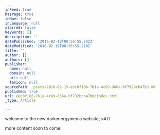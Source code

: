```yaml
---
inFeed: true
hasPage: true
inNav: false
inLanguage: null
starred: false
keywords: []
description: ''
datePublished: '2016-02-19T00:56:55.542Z'
dateModified: '2016-02-19T00:56:55.210Z'
title: ''
author: []
authors: []
publisher:
  name: null
  domain: null
  url: null
  favicon: null
sourcePath: _posts/2016-02-19-e8c0f186-7b1a-4c69-866a-bf792bcb47b8.md
published: true
url: e8c0f186-7b1a-4c69-866a-bf792bcb47b8/index.html
_type: Article

---
```

welcome to the new darkenergymedia website, v4.0

more content soon to come.